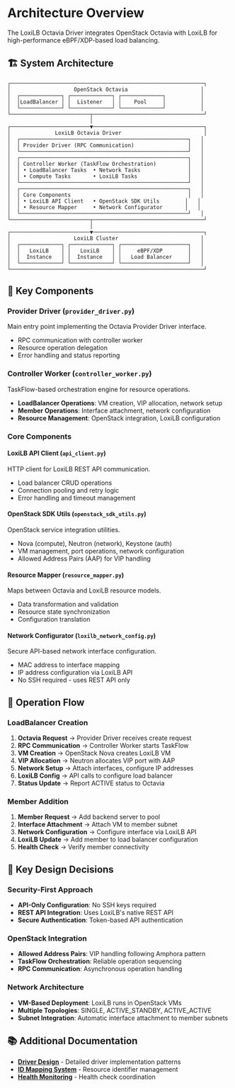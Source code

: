 # Architecture Overview

The LoxiLB Octavia Driver integrates OpenStack Octavia with LoxiLB for high-performance eBPF/XDP-based load balancing.

## 🏗️ System Architecture

```
┌─────────────────────────────────────────────────────────────┐
│                    OpenStack Octavia                       │
│  ┌─────────────┐ ┌─────────────┐ ┌─────────────┐           │
│  │LoadBalancer │ │  Listener   │ │    Pool     │           │
│  └─────────────┘ └─────────────┘ └─────────────┘           │
└─────────────────────────┬───────────────────────────────────┘
                          │
┌─────────────────────────▼───────────────────────────────────┐
│              LoxiLB Octavia Driver                          │
│  ┌─────────────────────────────────────────────────────┐   │
│  │ Provider Driver (RPC Communication)                 │   │
│  └─────────────────────────────────────────────────────┘   │
│  ┌─────────────────────────────────────────────────────┐   │
│  │ Controller Worker (TaskFlow Orchestration)          │   │
│  │ • LoadBalancer Tasks  • Network Tasks               │   │
│  │ • Compute Tasks       • LoxiLB Tasks                │   │
│  └─────────────────────────────────────────────────────┘   │
│  ┌─────────────────────────────────────────────────────┐   │
│  │ Core Components                                     │   │
│  │ • LoxiLB API Client   • OpenStack SDK Utils        │   │
│  │ • Resource Mapper     • Network Configurator       │   │
│  └─────────────────────────────────────────────────────┘   │
└─────────────────────────┬───────────────────────────────────┘
                          │
┌─────────────────────────▼───────────────────────────────────┐
│                    LoxiLB Cluster                          │
│  ┌─────────────┐ ┌─────────────┐ ┌─────────────────────┐   │
│  │   LoxiLB    │ │   LoxiLB    │ │     eBPF/XDP        │   │
│  │  Instance   │ │  Instance   │ │   Load Balancer     │   │
│  └─────────────┘ └─────────────┘ └─────────────────────┘   │
└─────────────────────────────────────────────────────────────┘
```

## 🧩 Key Components

### Provider Driver (`provider_driver.py`)
Main entry point implementing the Octavia Provider Driver interface.
- RPC communication with controller worker
- Resource operation delegation
- Error handling and status reporting

### Controller Worker (`controller_worker.py`)
TaskFlow-based orchestration engine for resource operations.
- **LoadBalancer Operations**: VM creation, VIP allocation, network setup
- **Member Operations**: Interface attachment, network configuration
- **Resource Management**: OpenStack integration, LoxiLB configuration

### Core Components

#### LoxiLB API Client (`api_client.py`)
HTTP client for LoxiLB REST API communication.
- Load balancer CRUD operations
- Connection pooling and retry logic
- Error handling and timeout management

#### OpenStack SDK Utils (`openstack_sdk_utils.py`)
OpenStack service integration utilities.
- Nova (compute), Neutron (network), Keystone (auth)
- VM management, port operations, network configuration
- Allowed Address Pairs (AAP) for VIP handling

#### Resource Mapper (`resource_mapper.py`)
Maps between Octavia and LoxiLB resource models.
- Data transformation and validation
- Resource state synchronization
- Configuration translation

#### Network Configurator (`loxilb_network_config.py`)
Secure API-based network interface configuration.
- MAC address to interface mapping
- IP address configuration via LoxiLB API
- No SSH required - uses REST API only

## 🔄 Operation Flow

### LoadBalancer Creation
1. **Octavia Request** → Provider Driver receives create request
2. **RPC Communication** → Controller Worker starts TaskFlow
3. **VM Creation** → OpenStack Nova creates LoxiLB VM
4. **VIP Allocation** → Neutron allocates VIP port with AAP
5. **Network Setup** → Attach interfaces, configure IP addresses
6. **LoxiLB Config** → API calls to configure load balancer
7. **Status Update** → Report ACTIVE status to Octavia

### Member Addition
1. **Member Request** → Add backend server to pool
2. **Interface Attachment** → Attach VM to member subnet
3. **Network Configuration** → Configure interface via LoxiLB API
4. **LoxiLB Update** → Add member to load balancer configuration
5. **Health Check** → Verify member connectivity

## 🔧 Key Design Decisions

### Security-First Approach
- **API-Only Configuration**: No SSH keys required
- **REST API Integration**: Uses LoxiLB's native REST API
- **Secure Authentication**: Token-based API authentication

### OpenStack Integration
- **Allowed Address Pairs**: VIP handling following Amphora pattern
- **TaskFlow Orchestration**: Reliable operation sequencing
- **RPC Communication**: Asynchronous operation handling

### Network Architecture
- **VM-Based Deployment**: LoxiLB runs in OpenStack VMs
- **Multiple Topologies**: SINGLE, ACTIVE_STANDBY, ACTIVE_ACTIVE
- **Subnet Integration**: Automatic interface attachment to member subnets

## 📚 Additional Documentation

- **[Driver Design](driver-design.md)** - Detailed driver implementation patterns
- **[ID Mapping System](id-mapping.md)** - Resource identifier management
- **[Health Monitoring](health-monitoring.md)** - Health check coordination
